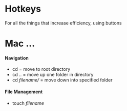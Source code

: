 # Hotkeys
For all the things that increase efficiency, using buttons


# Mac ...
#### Navigation

- cd = move to root directory
- cd .. = move up one folder in directory
- cd _filename/_ = move down into specified folder

#### File Management

- touch _filename_
